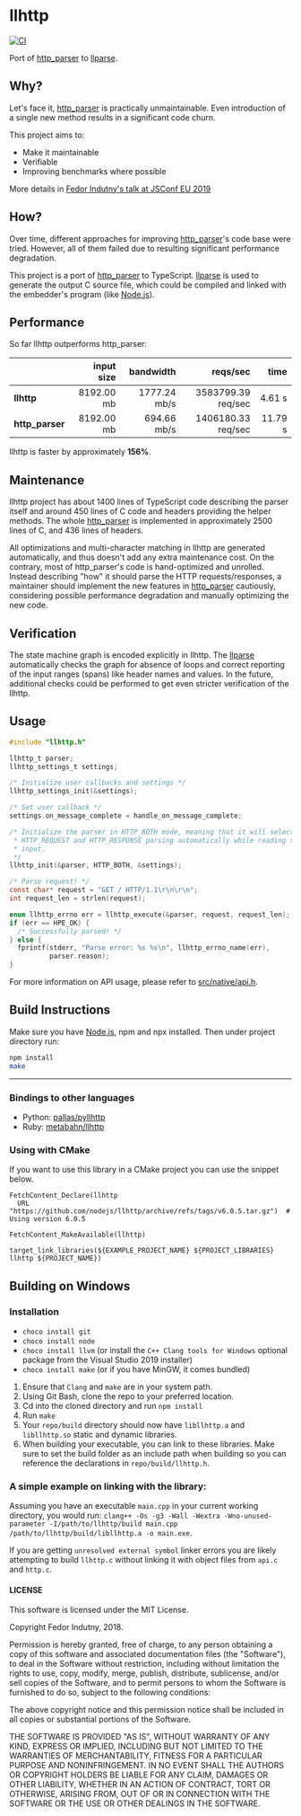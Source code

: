 # llhttp
[![CI](https://github.com/nodejs/llhttp/workflows/CI/badge.svg)](https://github.com/nodejs/llhttp/actions?query=workflow%3ACI)

Port of [http_parser][0] to [llparse][1].

## Why?

Let's face it, [http_parser][0] is practically unmaintainable. Even
introduction of a single new method results in a significant code churn.

This project aims to:

* Make it maintainable
* Verifiable
* Improving benchmarks where possible

More details in [Fedor Indutny's talk at JSConf EU 2019](https://youtu.be/x3k_5Mi66sY)

## How?

Over time, different approaches for improving [http_parser][0]'s code base
were tried. However, all of them failed due to resulting significant performance
degradation.

This project is a port of [http_parser][0] to TypeScript. [llparse][1] is used
to generate the output C source file, which could be compiled and
linked with the embedder's program (like [Node.js][7]).

## Performance

So far llhttp outperforms http_parser:

|                 | input size |  bandwidth   |  reqs/sec  |   time  |
|:----------------|-----------:|-------------:|-----------:|--------:|
| **llhttp**      | 8192.00 mb | 1777.24 mb/s | 3583799.39 req/sec | 4.61 s |
| **http_parser** | 8192.00 mb | 694.66 mb/s | 1406180.33 req/sec | 11.79 s |

llhttp is faster by approximately **156%**.

## Maintenance

llhttp project has about 1400 lines of TypeScript code describing the parser
itself and around 450 lines of C code and headers providing the helper methods.
The whole [http_parser][0] is implemented in approximately 2500 lines of C, and
436 lines of headers.

All optimizations and multi-character matching in llhttp are generated
automatically, and thus doesn't add any extra maintenance cost. On the contrary,
most of http_parser's code is hand-optimized and unrolled. Instead describing
"how" it should parse the HTTP requests/responses, a maintainer should
implement the new features in [http_parser][0] cautiously, considering
possible performance degradation and manually optimizing the new code.

## Verification

The state machine graph is encoded explicitly in llhttp. The [llparse][1]
automatically checks the graph for absence of loops and correct reporting of the
input ranges (spans) like header names and values. In the future, additional
checks could be performed to get even stricter verification of the llhttp.

## Usage

```C
#include "llhttp.h"

llhttp_t parser;
llhttp_settings_t settings;

/* Initialize user callbacks and settings */
llhttp_settings_init(&settings);

/* Set user callback */
settings.on_message_complete = handle_on_message_complete;

/* Initialize the parser in HTTP_BOTH mode, meaning that it will select between
 * HTTP_REQUEST and HTTP_RESPONSE parsing automatically while reading the first
 * input.
 */
llhttp_init(&parser, HTTP_BOTH, &settings);

/* Parse request! */
const char* request = "GET / HTTP/1.1\r\n\r\n";
int request_len = strlen(request);

enum llhttp_errno err = llhttp_execute(&parser, request, request_len);
if (err == HPE_OK) {
  /* Successfully parsed! */
} else {
  fprintf(stderr, "Parse error: %s %s\n", llhttp_errno_name(err),
          parser.reason);
}
```
For more information on API usage, please refer to [src/native/api.h](https://github.com/nodejs/llhttp/blob/main/src/native/api.h).

## Build Instructions

Make sure you have [Node.js](https://nodejs.org/), npm and npx installed. Then under project directory run:

```sh
npm install
make
```

---

### Bindings to other languages

* Python: [pallas/pyllhttp][8]
* Ruby: [metabahn/llhttp][9]

### Using with CMake

If you want to use this library in a CMake project you can use the snippet below.

```
FetchContent_Declare(llhttp
  URL "https://github.com/nodejs/llhttp/archive/refs/tags/v6.0.5.tar.gz")  # Using version 6.0.5

FetchContent_MakeAvailable(llhttp)

target_link_libraries(${EXAMPLE_PROJECT_NAME} ${PROJECT_LIBRARIES} llhttp ${PROJECT_NAME})
```

## Building on Windows

### Installation

* `choco install git`
* `choco install node`
* `choco install llvm` (or install the `C++ Clang tools for Windows` optional package from the Visual Studio 2019 installer)
* `choco install make` (or if you have MinGW, it comes bundled)

1. Ensure that `Clang` and `make` are in your system path.
2. Using Git Bash, clone the repo to your preferred location.
3. Cd into the cloned directory and run `npm install`
5. Run `make`
6. Your `repo/build` directory should now have `libllhttp.a` and `libllhttp.so` static and dynamic libraries.
7. When building your executable, you can link to these libraries. Make sure to set the build folder as an include path when building so you can reference the declarations in `repo/build/llhttp.h`.

### A simple example on linking with the library:

Assuming you have an executable `main.cpp` in your current working directory, you would run: `clang++ -Os -g3 -Wall -Wextra -Wno-unused-parameter -I/path/to/llhttp/build main.cpp /path/to/llhttp/build/libllhttp.a -o main.exe`.

If you are getting `unresolved external symbol` linker errors you are likely attempting to build `llhttp.c` without linking it with object files from `api.c` and `http.c`.

#### LICENSE

This software is licensed under the MIT License.

Copyright Fedor Indutny, 2018.

Permission is hereby granted, free of charge, to any person obtaining a
copy of this software and associated documentation files (the
"Software"), to deal in the Software without restriction, including
without limitation the rights to use, copy, modify, merge, publish,
distribute, sublicense, and/or sell copies of the Software, and to permit
persons to whom the Software is furnished to do so, subject to the
following conditions:

The above copyright notice and this permission notice shall be included
in all copies or substantial portions of the Software.

THE SOFTWARE IS PROVIDED "AS IS", WITHOUT WARRANTY OF ANY KIND, EXPRESS
OR IMPLIED, INCLUDING BUT NOT LIMITED TO THE WARRANTIES OF
MERCHANTABILITY, FITNESS FOR A PARTICULAR PURPOSE AND NONINFRINGEMENT. IN
NO EVENT SHALL THE AUTHORS OR COPYRIGHT HOLDERS BE LIABLE FOR ANY CLAIM,
DAMAGES OR OTHER LIABILITY, WHETHER IN AN ACTION OF CONTRACT, TORT OR
OTHERWISE, ARISING FROM, OUT OF OR IN CONNECTION WITH THE SOFTWARE OR THE
USE OR OTHER DEALINGS IN THE SOFTWARE.

[0]: https://github.com/nodejs/http-parser
[1]: https://github.com/nodejs/llparse
[2]: https://en.wikipedia.org/wiki/Register_allocation#Spilling
[3]: https://en.wikipedia.org/wiki/Tail_call
[4]: https://llvm.org/docs/LangRef.html
[5]: https://llvm.org/docs/LangRef.html#call-instruction
[6]: https://clang.llvm.org/
[7]: https://github.com/nodejs/node
[8]: https://github.com/pallas/pyllhttp
[9]: https://github.com/metabahn/llhttp
